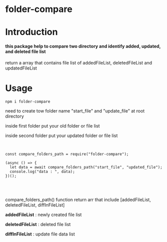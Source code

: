 ﻿# folder-compare


# Introduction
<h4>this package help to compare two directory and identify added, updated, and deleted file list </h4>
<p>return a array that contains file list of addedFileList, deletedFileList and updatedFileList</p>

# Usage
<p dir="auto">
  <code>npm i folder-compare</code>
</p>

<p>need to create tow folder name "start_file" and "update_file" at root directory</p>
<p>inside first folder put your old folder or file list</p>
<p>inside second folder put your updated folder or file list</p>

<div
  class="highlight highlight-source-js notranslate position-relative overflow-auto"
  dir="auto"
>
  <pre>
    
    const compare_folders_path = require("folder-compare");
    
    (async () => {
      let data = await compare_folders_path("start_file", "updated_file");
      console.log("data : ", data);
    })();
  </pre>
 
</div>

<p>compare_folders_path() function return arr that include [addedFileList, deletedFileList, diffInFileList]</p>
<p><b>addedFileList</b> : newly created file list</p>
<p><b>deletedFileList</b> : deleted file list</p>
<p><b>diffInFileList</b> : update file data list</p>



